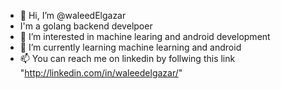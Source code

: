 - 👋 Hi, I’m @waleedElgazar
- I'm a golang backend develpoer 
- 👀 I’m interested in machine learing and android development
- 🌱 I’m currently learning machine learning and android
- 📫 You can reach me on linkedin by follwing this link "http://linkedin.com/in/waleedelgazar/"

